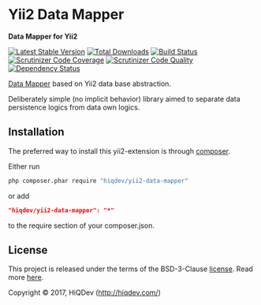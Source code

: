 # Yii2 Data Mapper

**Data Mapper for Yii2**

[![Latest Stable Version](https://poser.pugx.org/hiqdev/yii2-data-mapper/v/stable)](https://packagist.org/packages/hiqdev/yii2-data-mapper)
[![Total Downloads](https://poser.pugx.org/hiqdev/yii2-data-mapper/downloads)](https://packagist.org/packages/hiqdev/yii2-data-mapper)
[![Build Status](https://img.shields.io/travis/hiqdev/yii2-data-mapper.svg)](https://travis-ci.org/hiqdev/yii2-data-mapper)
[![Scrutinizer Code Coverage](https://img.shields.io/scrutinizer/coverage/g/hiqdev/yii2-data-mapper.svg)](https://scrutinizer-ci.com/g/hiqdev/yii2-data-mapper/)
[![Scrutinizer Code Quality](https://img.shields.io/scrutinizer/g/hiqdev/yii2-data-mapper.svg)](https://scrutinizer-ci.com/g/hiqdev/yii2-data-mapper/)
[![Dependency Status](https://www.versioneye.com/php/hiqdev:yii2-data-mapper/dev-master/badge.svg)](https://www.versioneye.com/php/hiqdev:yii2-data-mapper/dev-master)

[Data Mapper] based on Yii2 data base abstraction.

Deliberately simple (no implicit behavior) library aimed to separate data persistence logics from data own logics.

[Data Mapper]: https://en.wikipedia.org/wiki/Data_mapper_pattern

## Installation

The preferred way to install this yii2-extension is through [composer](http://getcomposer.org/download/).

Either run

```sh
php composer.phar require "hiqdev/yii2-data-mapper"
```

or add

```json
"hiqdev/yii2-data-mapper": "*"
```

to the require section of your composer.json.

## License

This project is released under the terms of the BSD-3-Clause [license](LICENSE).
Read more [here](http://choosealicense.com/licenses/bsd-3-clause).

Copyright © 2017, HiQDev (http://hiqdev.com/)
